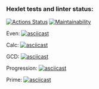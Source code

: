 ### Hexlet tests and linter status:
[![Actions Status](https://github.com/DNL-MSSRGN/java-project-61/actions/workflows/hexlet-check.yml/badge.svg)](https://github.com/DNL-MSSRGN/java-project-61/actions)
[![Maintainability](https://api.codeclimate.com/v1/badges/3376676a29b1af0c4ea0/maintainability)](https://codeclimate.com/github/DNL-MSSRGN/java-project-61/maintainability)



Even:
[![asciicast](https://asciinema.org/a/iVyEhalFqM2MlwGVl7vQmQzVq.svg)](https://asciinema.org/a/iVyEhalFqM2MlwGVl7vQmQzVq)


Calc:
[![asciicast](https://asciinema.org/a/tf1A6JyRwZi77nzaO7t3chB7A.svg)](https://asciinema.org/a/tf1A6JyRwZi77nzaO7t3chB7A)


GCD:
[![asciicast](https://asciinema.org/a/DGLepaADahzCUFe09M1Aqhcs2.svg)](https://asciinema.org/a/DGLepaADahzCUFe09M1Aqhcs2)


Progression:
[![asciicast](https://asciinema.org/a/u8U1Q0GBdeYkWyQDTTFuAmzg3.svg)](https://asciinema.org/a/u8U1Q0GBdeYkWyQDTTFuAmzg3)


Prime:
[![asciicast](https://asciinema.org/a/ok09S4eK9Vcg01u6cqSEBUUIn.svg)](https://asciinema.org/a/ok09S4eK9Vcg01u6cqSEBUUIn)
